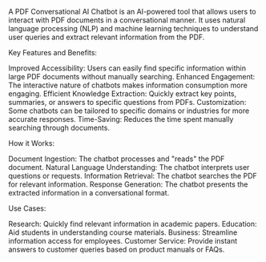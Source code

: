 A PDF Conversational AI Chatbot is an AI-powered tool that allows users to interact with PDF documents in a conversational manner. It uses natural language processing (NLP) and machine learning techniques to understand user queries and extract relevant information from the PDF.

Key Features and Benefits:

Improved Accessibility: Users can easily find specific information within large PDF documents without manually searching.
Enhanced Engagement: The interactive nature of chatbots makes information consumption more engaging.
Efficient Knowledge Extraction: Quickly extract key points, summaries, or answers to specific questions from PDFs.
Customization: Some chatbots can be tailored to specific domains or industries for more accurate responses.
Time-Saving: Reduces the time spent manually searching through documents.

How it Works:

Document Ingestion: The chatbot processes and "reads" the PDF document.
Natural Language Understanding: The chatbot interprets user questions or requests.
Information Retrieval: The chatbot searches the PDF for relevant information.
Response Generation: The chatbot presents the extracted information in a conversational format.

Use Cases:

Research: Quickly find relevant information in academic papers.
Education: Aid students in understanding course materials.
Business: Streamline information access for employees.
Customer Service: Provide instant answers to customer queries based on product manuals or FAQs.
